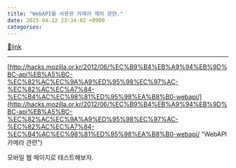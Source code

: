 ```yaml
---
title: "WebAPI를 사용한 카메라 제어 관련."
date: 2015-04-12 23:34:02 +0900
categories: 
---
```

[🔗link](http://www.mins01.com/mh/tech/read/934)
***


[http://hacks.mozilla.or.kr/2012/06/%EC%B9%B4%EB%A9%94%EB%9D%BC-api%EB%A5%BC-%EC%82%AC%EC%9A%A9%ED%95%98%EC%97%AC-%EC%82%AC%EC%A7%84-%EC%B4%AC%EC%98%81%ED%95%98%EA%B8%B0-webapi/](http://hacks.mozilla.or.kr/2012/06/%EC%B9%B4%EB%A9%94%EB%9D%BC-api%EB%A5%BC-%EC%82%AC%EC%9A%A9%ED%95%98%EC%97%AC-%EC%82%AC%EC%A7%84-%EC%B4%AC%EC%98%81%ED%95%98%EA%B8%B0-webapi/ "WebAPI 카메라 관련")  


모바일 웹 페이지로 테스트해보자.


